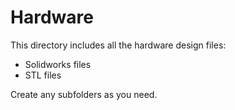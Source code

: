 # Hardware

This directory includes all the hardware design files:

- Solidworks files
- STL files

Create any subfolders as you need.

